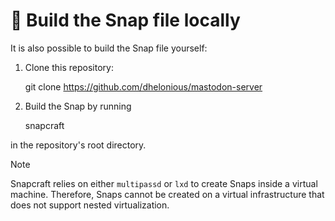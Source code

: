 # 🔨 Build the Snap file locally

It is also possible to build the Snap file yourself:

1. Clone this repository:

    git clone https://github.com/dhelonious/mastodon-server

2. Build the Snap by running

    snapcraft

in the repository's root directory.

> [!NOTE]
> Snapcraft relies on either `multipassd` or `lxd` to create Snaps inside a virtual machine. Therefore, Snaps cannot be created on a virtual infrastructure that does not support nested virtualization.
